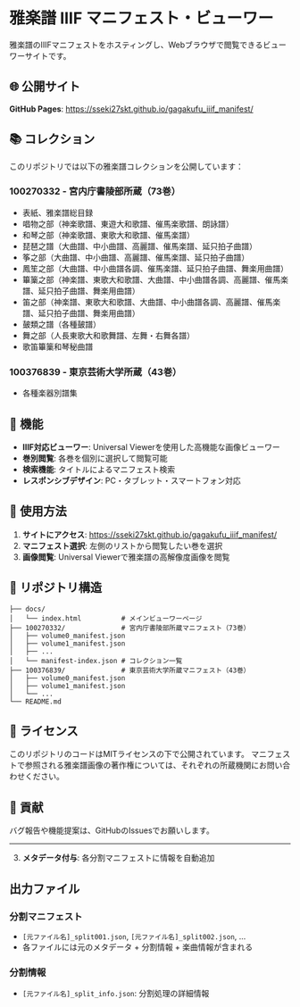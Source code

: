 # 雅楽譜 IIIF マニフェスト・ビューワー

雅楽譜のIIIFマニフェストをホスティングし、Webブラウザで閲覧できるビューワーサイトです。

## 🌐 公開サイト

**GitHub Pages**: https://sseki27skt.github.io/gagakufu_iiif_manifest/

## 📚 コレクション

このリポジトリでは以下の雅楽譜コレクションを公開しています：

### 100270332 - 宮内庁書陵部所蔵（73巻）
- 表紙、雅楽譜総目録
- 唱物之部（神楽歌譜、東遊大和歌譜、催馬楽歌譜、朗詠譜）
- 和琴之部（神楽歌譜、東歌大和歌譜、催馬楽譜）
- 琵琶之譜（大曲譜、中小曲譜、高麗譜、催馬楽譜、延只拍子曲譜）
- 筝之部（大曲譜、中小曲譜、高麗譜、催馬楽譜、延只拍子曲譜）
- 鳳笙之部（大曲譜、中小曲譜各調、催馬楽譜、延只拍子曲譜、舞楽用曲譜）
- 篳篥之部（神楽譜、東歌大和歌譜、大曲譜、中小曲譜各調、高麗譜、催馬楽譜、延只拍子曲譜、舞楽用曲譜）
- 笛之部（神楽譜、東歌大和歌譜、大曲譜、中小曲譜各調、高麗譜、催馬楽譜、延只拍子曲譜、舞楽用曲譜）
- 皷類之譜（各種皷譜）
- 舞之部（人長東歌大和歌舞譜、左舞・右舞各譜）
- 歌笛篳篥和琴秘曲譜

### 100376839 - 東京芸術大学所蔵（43巻）
- 各種楽器別譜集

## 🎵 機能

- **IIIF対応ビューワー**: Universal Viewerを使用した高機能な画像ビューワー
- **巻別閲覧**: 各巻を個別に選択して閲覧可能
- **検索機能**: タイトルによるマニフェスト検索
- **レスポンシブデザイン**: PC・タブレット・スマートフォン対応

## 📖 使用方法

1. **サイトにアクセス**: https://sseki27skt.github.io/gagakufu_iiif_manifest/
2. **マニフェスト選択**: 左側のリストから閲覧したい巻を選択
3. **画像閲覧**: Universal Viewerで雅楽譜の高解像度画像を閲覧

## 📁 リポジトリ構造

```
├── docs/
│   └── index.html          # メインビューワーページ
├── 100270332/              # 宮内庁書陵部所蔵マニフェスト（73巻）
│   ├── volume0_manifest.json
│   ├── volume1_manifest.json
│   ├── ...
│   └── manifest-index.json # コレクション一覧
├── 100376839/              # 東京芸術大学所蔵マニフェスト（43巻）
│   ├── volume0_manifest.json
│   ├── volume1_manifest.json
│   └── ...
└── README.md
```

## 📄 ライセンス

このリポジトリのコードはMITライセンスの下で公開されています。
マニフェストで参照される雅楽譜画像の著作権については、それぞれの所蔵機関にお問い合わせください。

## 🤝 貢献

バグ報告や機能提案は、GitHubのIssuesでお願いします。

---

3. **メタデータ付与**: 各分割マニフェストに情報を自動追加

## 出力ファイル

### 分割マニフェスト

- `[元ファイル名]_split001.json`, `[元ファイル名]_split002.json`, ...
- 各ファイルには元のメタデータ + 分割情報 + 楽曲情報が含まれる

### 分割情報

- `[元ファイル名]_split_info.json`: 分割処理の詳細情報

